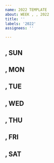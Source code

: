 ```yaml
---
name: 2022 TEMPLATE
about: WEEK , , 2022
title: ''
labels: '2022'
assignees: ''

---
```


## , SUN

## , MON

## , TUE

## , WED

## , THU

## , FRI

## , SAT
